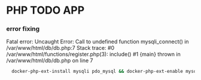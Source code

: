 # PHP TODO APP

### error fixing

Fatal error: Uncaught Error: Call to undefined function mysqli_connect() in /var/www/html/db/db.php:7 Stack trace: #0 /var/www/html/functions/register.php(3): include() #1 {main} thrown in /var/www/html/db/db.php on line 7

```bash
  docker-php-ext-install mysqli pdo_mysql && docker-php-ext-enable mysqli
```
